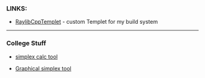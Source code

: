 ### LINKS:
- [RaylibCppTemplet](https://github.com/BrettWilsonBDW/backup/raw/main/raylibCppTemplet.zip) - custom Templet for my build system



___
### College Stuff

- [simplex calc tool](https://github.com/danielptv/simplex-calculator/releases/download/v1.0.0/Simplex-Calc.exe)

- [Graphical simplex tool](https://linprog.tomchen.org/)
